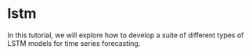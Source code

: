 # lstm
In this tutorial, we will explore how to develop a suite of different types of LSTM models for time series forecasting.
